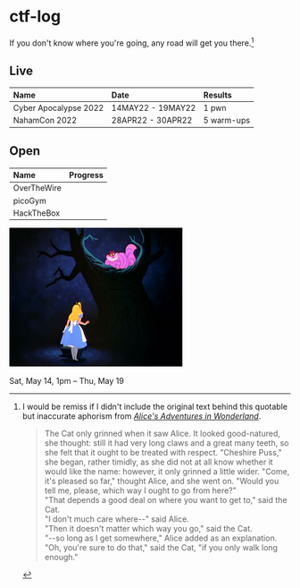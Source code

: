 # ctf-log
If you don't know where you're going, any road will get you there.[^1]


## Live
| Name | Date | Results | 
| :--- | :--- | :--- |
| Cyber Apocalypse 2022 | 14MAY22 - 19MAY22 | 1 pwn |
| NahamCon 2022 | 28APR22 - 30APR22 | 5 warm-ups |

## Open
| Name | Progress | 
| :--- | :--- |
| OverTheWire ||
| picoGym ||
| HackTheBox  ||

!["Then it doesn't matter which way you go," said the Cat.](/media/cheshire_cat.png)

[^1]: I would be remiss if I didn't include the original text behind this quotable but inaccurate aphorism from *[Alice's Adventures in Wonderland](https://www.cs.cmu.edu/~rgs/alice-VI.html)*.
    >   The Cat only grinned when it saw Alice. It looked good-natured, she thought: still it had very long claws and a great many teeth, so she felt that it ought to be treated with respect. "Cheshire Puss," she began, rather timidly, as she did not at all know whether it would like the name: however, it only grinned a little wider. "Come, it's pleased so far," thought Alice, and she went on. "Would you tell me, please, which way I ought to go from here?" \
  "That depends a good deal on where you want to get to," said the Cat. \
  "I don't much care where--" said Alice. \
  "Then it doesn't matter which way you go," said the Cat. \
  "--so long as I get somewhere," Alice added as an explanation. \
  "Oh, you're sure to do that," said the Cat, "if you only walk long enough."


Sat, May 14, 1pm – Thu, May 19

